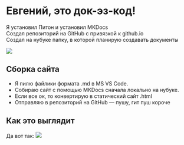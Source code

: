 # Евгений, это док-эз-код!

Я установил Питон и установил MKDocs <br>
Создал репозиторий на GitHub с привязкой к github.io <br>
Создал на нубуке папку, в которой планирую создавать документы <br>

<img src="https://author.today/content/2019/07/25/4daf630bb019404391924a5867fbd571.jpg" />

## Сборка сайта

* Я пилю файлики формата .md в MS VS Code.
* Собираю сайт с помощью MKDocs сначала локально на нубуке.
* Если все ок, то конвертирую в статический сайт .html
* Отправляю в репозиторий на GitHub — пушу, гит пуш короче

## Как это выглядит

Да вот так:
<img src="revi-motion-animated.webp" />